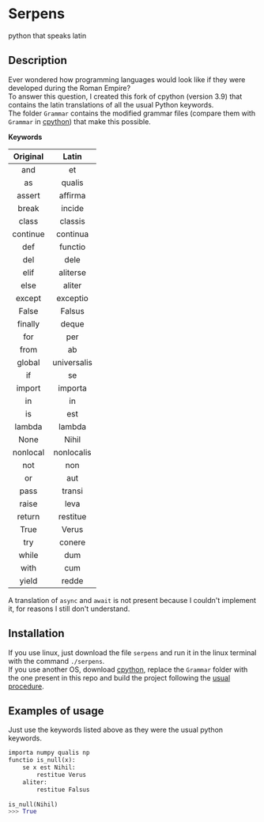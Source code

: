 # Serpens
python that speaks latin

## Description
Ever wondered how programming languages would look like if they were developed during the Roman Empire?  
To answer this question, I created this fork of cpython (version 3.9) that contains the latin translations of all the usual Python keywords.  
The folder `Grammar` contains the modified grammar files (compare them with `Grammar` in [cpython](https://github.com/python/cpython "The Python programming language")) that make this possible.

__Keywords__

| Original | Latin
|:-------------:| :-----:|
| and | et
| as | qualis
| assert | affirma
| break | incide
| class | classis
| continue | continua
| def | functio
| del | dele
| elif | aliterse
| else | aliter
| except | exceptio
| False | Falsus
| finally | deque
| for | per
| from | ab
| global | universalis
| if | se
| import | importa 
| in | in
| is | est
| lambda | lambda 
| None | Nihil
| nonlocal | nonlocalis
| not | non
| or | aut
| pass | transi 
| raise | leva
| return | restitue
| True | Verus
| try | conere
| while | dum
| with | cum
| yield | redde

A translation of `async` and `await` is not present because I couldn't implement it, for reasons I still don't understand.

## Installation
If you use linux, just download the file `serpens` and run it in the linux terminal with the command `./serpens`.  
If you use another OS, download [cpython](https://github.com/python/cpython "The Python programming language"), replace the `Grammar` folder with the one present in this repo and build the project following the [usual procedure](https://devguide.python.org/setup/ "Build cpython").

## Examples of usage
Just use the keywords listed above as they were the usual python keywords.
```Python
importa numpy qualis np
functio is_null(x):
    se x est Nihil:
        restitue Verus
    aliter:
        restitue Falsus
        
is_null(Nihil)
>>> True
```
